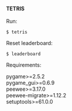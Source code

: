 **TETRIS**
<br>
<br>
Run:
```
$ tetris
```

Reset leaderboard:
```
$ leaderboard
```

Requirements:

pygame>=2.5.2<br>
pygame_gui>=0.6.9<br>
peewee>=3.17.0<br>
peewee-migrate>=1.12.2<br>
setuptools>=61.0.0
